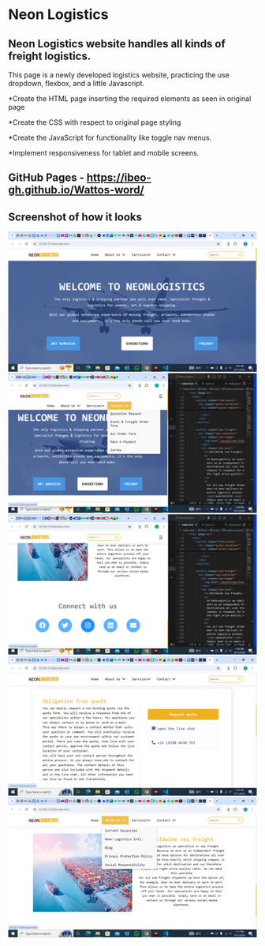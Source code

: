 # Neon Logistics

## Neon Logistics website handles all kinds of freight logistics.

This page is a newly developed logistics website, practicing
the use dropdown, flexbox, and a little Javascript.

\*Create the HTML page inserting the required elements as seen in original page

\*Create the CSS with respect to original page styling

\*Create the JavaScript for functionality like toggle nav menus.

\*Implement responsiveness for tablet and mobile screens.

## GitHub Pages - https://ibeo-gh.github.io/Wattos-word/

## Screenshot of how it looks

<img src="/screenshots/screenshot1.png" alt="image" />
    <img src="/screenshots/screenshot2.png" alt="image" />
    <img src="/screenshots/screenshot3.png" alt="image" />
    <img src="/screenshots/screenshot4.png" alt="image" />
    <img src="/screenshots/screenshot5.png" alt="image" />
